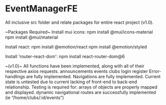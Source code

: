 # EventManagerFE
All inclusive src folder and relate packages for entire react project (v1.0).

~Packages Required~
Install mui icons:
npm install @mui/icons-material
npm install @mui/material

Install react:
npm install @emotion/react
npm install @emotion/styled

Install 'router-react-dom':
npm install react-router-dom@6

~(v1.0)~
All functions have been implemented, along with all of their respective axios requests.
announcements
events
clubs
login
register
Error-handlings are fully implemented.
Navigations are  fully implemented.
Current state is untested due to current lacking of front-end to back-end relationship.
Testing is required for:
arrays of objects are properly mapped and displayed.
dynamic navigational routes are successfully implemented (ie “/home/clubs/:id/events”)

